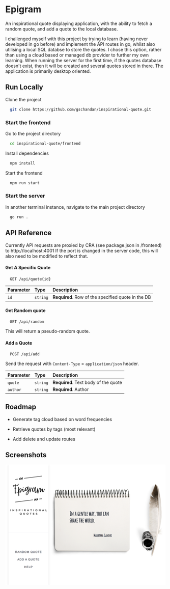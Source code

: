 
# Epigram

An inspirational quote displaying application, with the ability to fetch a random quote, and add a quote to the local database.

I challenged myself with this project by trying to learn (having never developed in go before) and implement the API routes in go, whilst also utilising a local SQL databse to store the quotes. I chose this option, rather than using a cloud based or managed db provider to further my own learning. When running the server for the first time, if the quotes database doesn't exist, then it will be created and several quotes stored in there.
The application is primarily desktop oriented.


## Run Locally

Clone the project

```bash
  git clone https://github.com/gschandan/inspirational-quote.git
```

### Start the frontend
Go to the project directory

```bash
  cd inspirational-quote/frontend
```

Install dependencies

```bash
  npm install
```

Start the frontend

```bash
  npm run start
```

### Start the server
In another terminal instance, navigate to the main project directory

```bash
  go run .
```


  
## API Reference

Currently API requests are proxied by CRA (see package.json in /frontend) to http://localhost:4001
If the port is changed in the server code, this will also need to be modified to reflect that.

#### Get A Specific Quote

```http
  GET /api/quote{id}
```

| Parameter | Type     | Description                |
| :-------- | :------- | :------------------------- |
| `id` | `string` | **Required**. Row of the specified quote in the DB |

#### Get Random quote

```http
  GET /api/random
```
This will return a pseudo-random quote.

#### Add a Quote

```http
  POST /api/add
```
Send the request with `Content-Type` = `application/json` header.

| Parameter | Type     | Description                |
| :-------- | :------- | :------------------------- |
| `quote` | `string` | **Required**. Text body of the quote |
| `author` | `string` | **Required**. Author |
## Roadmap

- Generate tag cloud based on word frequencies

- Retrieve quotes by tags (most relevant)

- Add delete and update routes



  
## Screenshots

![App Screenshot](https://github.com/gschandan/inspirational-quote/blob/main/images/homepage_.png?raw=true)

  
